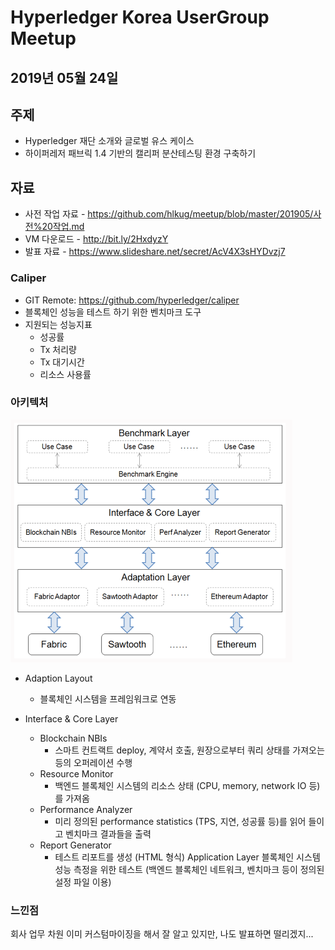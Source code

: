 # Hyperledger Korea UserGroup Meetup 
## 2019년 05월 24일

## 주제
* Hyperledger 재단 소개와 글로벌 유스 케이스
* 하이퍼레저 패브릭 1.4 기반의 캘리퍼 분산테스팅 환경 구축하기

## 자료
* 사전 작업 자료 - https://github.com/hlkug/meetup/blob/master/201905/사전%20작업.md
* VM 다운로드 - http://bit.ly/2HxdyzY
* 발표 자료 - https://www.slideshare.net/secret/AcV4X3sHYDvzj7

### Caliper
* GIT Remote: https://github.com/hyperledger/caliper
* 블록체인 성능을 테스트 하기 위한 벤치마크 도구
* 지원되는 성능지표
  - 성공률
  - Tx 처리량
  - Tx 대기시간
  - 리소스 사용률
  
### 아키텍처
![](./images/190524.png)

* Adaption Layout
  - 블록체인 시스템을 프레임워크로 연동
  
* Interface & Core Layer
  - Blockchain NBIs
    - 스마트 컨트랙트 deploy, 계약서 호출, 원장으로부터 쿼리 상태를 가져오는 등의 오퍼레이션 수행 
  - Resource Monitor 
    - 백엔드 블록체인 시스템의 리소스 상태 (CPU, memory, network IO 등)를 가져옴 
  - Performance Analyzer 
    - 미리 정의된 performance statistics (TPS, 지연, 성공률 등)를 읽어 들이고 벤치마크 결과들을 출력 
  - Report Generator 
    - 테스트 리포트를 생성 (HTML 형식) Application Layer 블록체인 시스템 성능 측정을 위한 테스트 (백엔드 블록체인 네트워크, 벤치마크 등이 정의된 설정 파일 이용)
  
### 느낀점
회사 업무 차원 이미 커스텀마이징을 해서 잘 알고 있지만,
나도 발표하면 떨리겠지...
